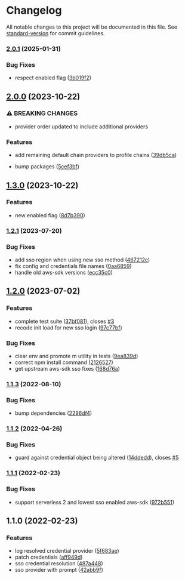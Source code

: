 # Changelog

All notable changes to this project will be documented in this file. See [standard-version](https://github.com/conventional-changelog/standard-version) for commit guidelines.

### [2.0.1](https://github.com/thomasmichaelwallace/serverless-better-credentials/compare/v2.0.0...v2.0.1) (2025-01-31)


### Bug Fixes

* respect enabled flag ([3b019f2](https://github.com/thomasmichaelwallace/serverless-better-credentials/commit/3b019f21503fbff9c6ad4921691a76548fc21c98))

## [2.0.0](https://github.com/thomasmichaelwallace/serverless-better-credentials/compare/v1.3.0...v2.0.0) (2023-10-22)


### ⚠ BREAKING CHANGES

* provider order updated to include additional providers

### Features

* add remaining default chain providers to profile chains ([39db5ca](https://github.com/thomasmichaelwallace/serverless-better-credentials/commit/39db5ca2a458e8b5819dfba57efaa8afb4be8154))


* bump packages ([5cef3bf](https://github.com/thomasmichaelwallace/serverless-better-credentials/commit/5cef3bf6f109852badc4abaa90e2db258a55a32f))

## [1.3.0](https://github.com/thomasmichaelwallace/serverless-better-credentials/compare/v1.2.1...v1.3.0) (2023-10-22)


### Features

* new enabled flag ([8d7b390](https://github.com/thomasmichaelwallace/serverless-better-credentials/commit/8d7b39003e309358578bd97a3d8aef29a2c4a1f1))

### [1.2.1](https://github.com/thomasmichaelwallace/serverless-better-credentials/compare/v1.2.0...v1.2.1) (2023-07-20)


### Bug Fixes

* add sso region when using new sso method ([467212c](https://github.com/thomasmichaelwallace/serverless-better-credentials/commit/467212cc6d408d301f267416ecdc343ed2dc4bcd))
* fix config and credentials file names ([0aa6859](https://github.com/thomasmichaelwallace/serverless-better-credentials/commit/0aa6859603e67d25cd89a9e6e9f95412d639353c))
* handle old aws-sdk versions ([ecc35c0](https://github.com/thomasmichaelwallace/serverless-better-credentials/commit/ecc35c024be3f540291ba1ca74e7b52ec675f83c))

## [1.2.0](https://github.com/thomasmichaelwallace/serverless-better-credentials/compare/v1.1.3...v1.2.0) (2023-07-02)


### Features

* complete test suite ([37bf081](https://github.com/thomasmichaelwallace/serverless-better-credentials/commit/37bf081eae2c8b225889bc628d8727ad2597dd15)), closes [#3](https://github.com/thomasmichaelwallace/serverless-better-credentials/issues/3)
* recode init load for new sso login ([97c77bf](https://github.com/thomasmichaelwallace/serverless-better-credentials/commit/97c77bfec0b0eed7088caf11147a645d0e0d1022))


### Bug Fixes

* clear env and promote m utility in tests ([9ea839d](https://github.com/thomasmichaelwallace/serverless-better-credentials/commit/9ea839d4d1e6ae86ad1f5b334101e3719a29738c))
* correct npm install command ([2126527](https://github.com/thomasmichaelwallace/serverless-better-credentials/commit/2126527518784e334ae4484458bde897575cd899))
* get upstream aws-sdk sso fixes ([168d76a](https://github.com/thomasmichaelwallace/serverless-better-credentials/commit/168d76a105b1ce4b6442e1763630f08afe5a3921))

### [1.1.3](https://github.com/thomasmichaelwallace/serverless-better-credentials/compare/v1.1.2...v1.1.3) (2022-08-10)


### Bug Fixes

* bump dependencies ([2296df4](https://github.com/thomasmichaelwallace/serverless-better-credentials/commit/2296df41cbcb05b4350fca8aeb62576b103848dc))

### [1.1.2](https://github.com/thomasmichaelwallace/serverless-better-credentials/compare/v1.1.1...v1.1.2) (2022-04-26)


### Bug Fixes

* guard against credential object being altered ([14ddedd](https://github.com/thomasmichaelwallace/serverless-better-credentials/commit/14ddeddf0d1d395138988753c76d7c6f96b343dc)), closes [#5](https://github.com/thomasmichaelwallace/serverless-better-credentials/issues/5)

### [1.1.1](https://github.com/thomasmichaelwallace/serverless-better-credentials/compare/v1.1.0...v1.1.1) (2022-02-23)


### Bug Fixes

* support serverless 2 and lowest sso enabled aws-sdk ([972b551](https://github.com/thomasmichaelwallace/serverless-better-credentials/commit/972b551e5acdead1552a78b88177cbf74083da2e))

## 1.1.0 (2022-02-23)


### Features

* log resolved credential provider ([5f683ae](https://github.com/thomasmichaelwallace/serverless-better-credentials/commit/5f683ae08a93d9b6918da6709ffdb420fe39b1c1))
* patch credentials ([aff949d](https://github.com/thomasmichaelwallace/serverless-better-credentials/commit/aff949d261b802008ac9a79fe0acceaadca85a84))
* sso credential resolution ([487a448](https://github.com/thomasmichaelwallace/serverless-better-credentials/commit/487a448164d1c76d2b7adab71ff943b9f6ebfb54))
* sso provider with prompt ([42abb9f](https://github.com/thomasmichaelwallace/serverless-better-credentials/commit/42abb9fbf0475abea7d220d72aa1bbce9aa7afbd))
